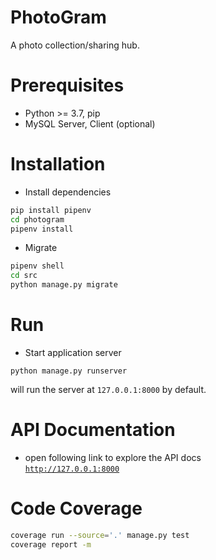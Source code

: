 # PhotoGram

A photo collection/sharing hub.

# Prerequisites
- Python >= 3.7, pip
- MySQL Server, Client (optional)

# Installation
- Install dependencies
```bash
pip install pipenv
cd photogram
pipenv install
```

- Migrate
```bash
pipenv shell
cd src
python manage.py migrate
```

# Run
- Start application server
```
python manage.py runserver
```

will run the server at `127.0.0.1:8000` by default.

# API Documentation
- open following link to explore the API docs  
[`http://127.0.0.1:8000`](http://127.0.0.1:8000)

# Code Coverage
```bash
coverage run --source='.' manage.py test
coverage report -m
```
